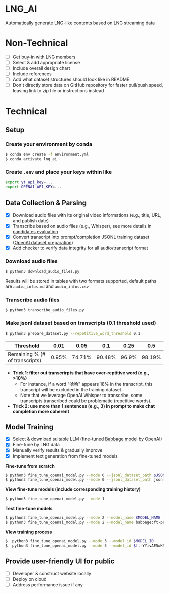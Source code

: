 # LNG_AI
Automatically generate LNG-like contents based on LNG streaming data

# Non-Technical
- [ ] Get buy-in with LNG members
- [ ] Select & add appropriate license
- [ ] Include overall design chart
- [ ] Include references
- [ ] Add what dataset structures should look like in README
- [ ] Don't directly store data on GitHub repository for faster pull/push speed, leaving link to zip file or instructions instead

# Technical 

## Setup  

### Create your environment by conda
```bash
$ conda env create -f environment.yml
$ conda activate lng_ai
```

### Create `.env` and place your keys within like
```bash
export yt_api_key=...
export OPENAI_API_KEY=...
```

## Data Collection & Parsing 
- [x] Download audio files with its original video informations (e.g., title, URL, and publish date)
- [x] Transcribe based on audio files (e.g., Whisper), see more details in [candidates evaluation](README_files/transcribe_candidates.md)
- [x] Convert transcript into prompt/completion JSONL training dataset ([OpenAI dataset preparation](https://platform.openai.com/docs/guides/fine-tuning/preparing-your-dataset))
- [x] Add checker to verify data integrity for all audio/transcript format

### Download audio files
```bash
$ python3 download_audio_files.py 
```
Results will be stored in tables with two formats supported, default paths are `audio_infos.md` and `audio_infos.csv`

### Transcribe audio files
```bash
$ python3 transcribe_audio_files.py 
```

### Make jsonl dataset based on transcripts (0.1 threshold used)
```bash
$ python3 prepare_dataset.py --repetitive_word_threshold 0.1
```

| Threshold | 0.01 | 0.05 | 0.1 | 0.25 | 0.5 |
| ------ | -- | -- | -- | -- | -- | 
| Remaining % (# of transcripts) | 0.95% | 74.71% | 90.48% | 96.9% | 98.19% |

- **Trick 1: filter out transcrirpts that have over-reptitive word (e.g., >10%)**
  - For instance, if a word "哈哈" appears 18% in the transcript, this transcript will be excluded in the training dataset.
  - Note that we leverage OpenAI Whisper to transcribe, some transcripts transcribed could be problematic (repetitive words).
- **Trick 2: use more than 1 sentences (e.g., 3) in prompt to make chat completion more coherent**

## Model Training
- [x] Select & download suitable LLM (fine-tuned [Babbage model](https://openai.com/pricing) by OpenAI)
- [x] Fine-tune by LNG data
- [x] Manually verify results & gradually improve
- [x] Implement text generation from fine-tuned models

**Fine-tune from scratch**

```bash
$ python3 fine_tune_openai_model.py --mode 0 --jsonl_dataset_path $JSONL_DATASET_PATH
$ python3 fine_tune_openai_model.py --mode 0 --jsonl_dataset_path jsonl_dataset/jsonl_dataset_50_percent_29608.jsonl
```

**View fine-tune models (include corresponding training history)**

```bash
$ python3 fine_tune_openai_model.py --mode 1
```

**Test fine-tune models**

```bash
$ python3 fine_tune_openai_model.py --mode 2 --model_name $MODEL_NAME --num_of_sentences_generated $NUM_OF_SENTENCES_GENERATED
$ python3 fine_tune_openai_model.py --mode 2 --model_name babbage:ft-personal-2023-03-31-16-53-00 --num_of_sentences_generated 10
```

**View training process**

```bash
$  python3 fine_tune_openai_model.py --mode 3 --model_id $MODEL_ID
$  python3 fine_tune_openai_model.py --mode 3 --model_id $ft-YYivAE5wK5tEGjKhJblhimCq
```

## Provide user-friendly UI for public
- [ ] Developer & construct website locally
- [ ] Deploy on cloud
- [ ] Address performance issue if any 